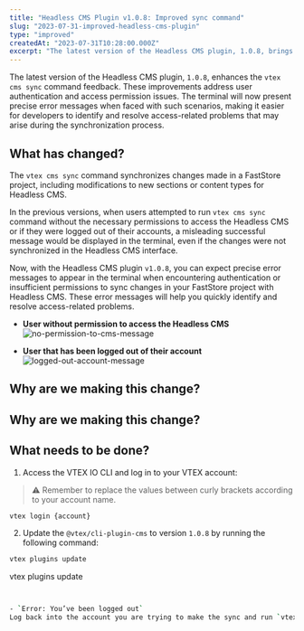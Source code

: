 ```yaml
---
title: "Headless CMS Plugin v1.0.8: Improved sync command"
slug: "2023-07-31-improved-headless-cms-plugin"
type: "improved"
createdAt: "2023-07-31T10:28:00.000Z"
excerpt: "The latest version of the Headless CMS plugin, 1.0.8, brings enhancements to the vtex cms sync command feedback."
---
```


The latest version of the Headless CMS plugin, `1.0.8`, enhances the `vtex cms sync` command feedback. These improvements address user authentication and access permission issues.
The terminal will now present precise error messages when faced with such scenarios, making it easier for developers to identify and resolve access-related problems that may arise during the synchronization process.

## What has changed?

The `vtex cms sync` command synchronizes changes made in a FastStore project, including modifications to new sections or content types for Headless CMS.

In the previous versions, when users attempted to run `vtex cms sync` command without the necessary permissions to access the Headless CMS or if they were logged out of their accounts, a misleading successful message would be displayed in the terminal, even if the changes were not synchronized in the Headless CMS interface.

Now, with the Headless CMS plugin `v1.0.8`, you can expect precise error messages to appear in the terminal when encountering authentication or insufficient permissions to sync changes in your FastStore project with Headless CMS.
These error messages will help you quickly identify and resolve access-related problems.

- **User without permission to access the Headless CMS**
![no-permission-to-cms-message](https://vtexhelp.vtexassets.com/assets/docs/src/cms-error-message-permission___003887a63347ef3663d532cac01feb0a.png)

- **User that has been logged out of their account**
![logged-out-account-message](https://vtexhelp.vtexassets.com/assets/docs/src/cms-error-message-login___40a4de3dbf35aeb953e0f003ce083ee1.png)

## Why are we making this change?

## Why are we making this change?






## What needs to be done?
1. Access the VTEX IO CLI and log in to your VTEX account:

> ⚠️  Remember to replace the values between curly brackets according to your
  account name.

```bash
vtex login {account}
```

2. Update the `@vtex/cli-plugin-cms` to version `1.0.8` by running the following command:

```bash
vtex plugins update
```

vtex plugins update

```bash


- `Error: You’ve been logged out`
Log back into the account you are trying to make the sync and run `vtex cms sync` again.
